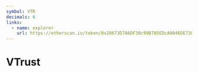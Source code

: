 ```yaml
---
symbol: VTR
decimals: 6
links:
  - name: explorer
    url: https://etherscan.io/token/0x28673D7A6DF30c99B705EDcA0046DE738431edE1
---
```


# VTrust

